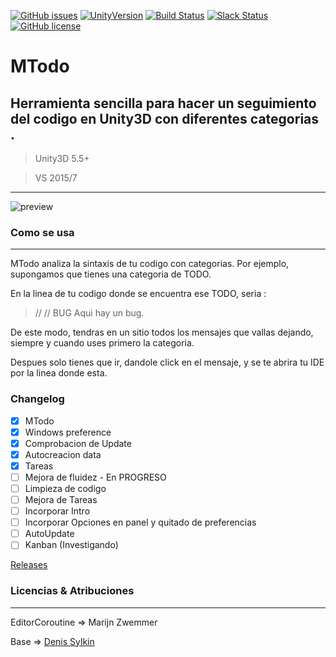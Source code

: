 [![GitHub issues](https://img.shields.io/github/issues/MOON-TYPE/MTodo.svg)](https://github.com/MOON-TYPE/MTodo/issues)
[![UnityVersion](https://img.shields.io/badge/Unity-5.5.2p4-orange.svg)](https://unity3d.com/es)
[![Build Status](https://img.shields.io/badge/Trello-Active-brightgreen.svg)](https://trello.com/b/sy3fZdsd)
[![Slack Status](https://moonantonio.herokuapp.com/badge.svg)](https://moonantonio.herokuapp.com/)
[![GitHub license](https://img.shields.io/badge/license-Apache%202-blue.svg)](https://raw.githubusercontent.com/MOON-TYPE/MTodo/master/LICENSE)

# MTodo
Herramienta sencilla para hacer un seguimiento del codigo en Unity3D con diferentes categorias
.
---

> Unity3D 5.5+

> VS 2015/7

---

![preview](https://github.com/lPinchol/MTodo/blob/master/Res/previ.png?raw=true)

### Como se usa
---
MTodo analiza la sintaxis de tu codigo con categorias.
Por ejemplo, supongamos que tienes una categoria de TODO.

En la linea de tu codigo donde se encuentra ese TODO, seria :

> //<Categoria>     <Mensaje>
> //    BUG     Aqui hay un bug.

De este modo, tendras en un sitio todos los mensajes que vallas dejando, siempre y cuando uses primero la categoria.

Despues solo tienes que ir, dandole click en el mensaje, y se te abrira tu IDE por la linea donde esta.

### Changelog

- [x] MTodo
- [x] Windows preference
- [x] Comprobacion de Update
- [x] Autocreacion data
- [x] Tareas
- [ ] Mejora de fluidez - En PROGRESO
- [ ] Limpieza de codigo
- [ ] Mejora de Tareas
- [ ] Incorporar Intro
- [ ] Incorporar Opciones en panel y quitado de preferencias
- [ ] AutoUpdate 
- [ ] Kanban (Investigando)

[Releases][1]

### Licencias & Atribuciones
---
EditorCoroutine => Marijn Zwemmer

Base => [Denis Sylkin][2]

[1]: https://github.com/MOON-TYPE/MTodo/releases
[2]: https://www.assetstore.unity3d.com/en/#!/search/page=1/sortby=popularity/query=publisher:12535

